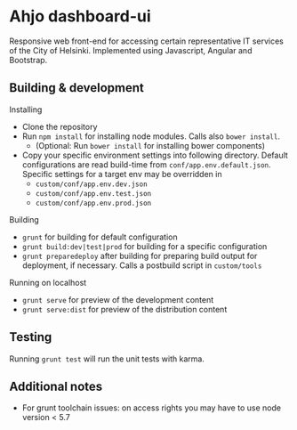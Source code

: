 # Ahjo dashboard-ui

Responsive web front-end for accessing certain representative IT services of the City of Helsinki.
Implemented using Javascript, Angular and Bootstrap.

## Building & development

Installing

* Clone the repository
* Run `npm install` for installing node modules. Calls also `bower install`.
  * (Optional: Run `bower install` for installing bower components)
* Copy your specific environment settings into following directory. Default configurations are read build-time from `conf/app.env.default.json`. Specific settings for a target env may be overridden in
  * `custom/conf/app.env.dev.json`
  * `custom/conf/app.env.test.json`
  * `custom/conf/app.env.prod.json`

Building

* `grunt` for building for default configuration
* `grunt build:dev|test|prod` for building for a specific configuration
* `grunt preparedeploy` after building for preparing build output for deployment, if necessary. Calls a postbuild script in `custom/tools`

Running on localhost

* `grunt serve` for preview of the development content
* `grunt serve:dist` for preview of the distribution content

## Testing

Running `grunt test` will run the unit tests with karma.

## Additional notes
* For grunt toolchain issues: on access rights you may have to use node version < 5.7
